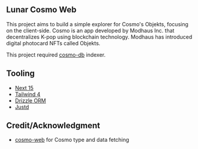 ## Lunar Cosmo Web

This project aims to build a simple explorer for Cosmo's Objekts, focusing on the client-side. Cosmo is an app developed by Modhaus Inc. that decentralizes K-pop using blockchain technology. Modhaus has introduced digital photocard NFTs called Objekts.

This project required [cosmo-db](https://github.com/teamreflex/cosmo-db/) indexer.

## Tooling

- [Next 15](https://nextjs.org/)
- [Tailwind 4](https://tailwindcss.com/blog/tailwindcss-v4-beta)
- [Drizzle ORM](https://orm.drizzle.team/)
- [Justd](https://getjustd.com/)

## Credit/Acknowledgment

- [cosmo-web](https://github.com/teamreflex/cosmo-web) for Cosmo type and data fetching
